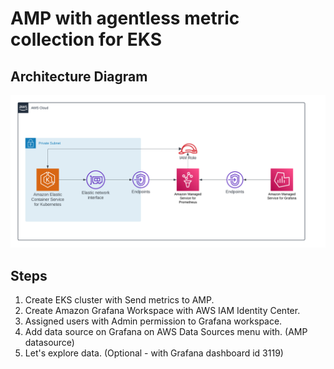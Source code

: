 # AMP with agentless metric collection for EKS

## Architecture Diagram
![Architecture](architecture.png)

## Steps

1. Create EKS cluster with Send metrics to AMP.
1. Create Amazon Grafana Workspace with AWS IAM Identity Center.
1. Assigned users with Admin permission to Grafana workspace.
1. Add data source on Grafana on AWS Data Sources menu with. (AMP datasource)
1. Let's explore data. (Optional - with Grafana dashboard id 3119)
